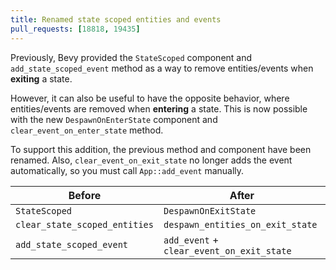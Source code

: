```yaml
---
title: Renamed state scoped entities and events
pull_requests: [18818, 19435]
---
```


Previously, Bevy provided the `StateScoped` component and `add_state_scoped_event` method
as a way to remove entities/events when **exiting** a state.

However, it can also be useful to have the opposite behavior,
where entities/events are removed when **entering** a state.
This is now possible with the new `DespawnOnEnterState` component and `clear_event_on_enter_state` method.

To support this addition, the previous method and component have been renamed.
Also, `clear_event_on_exit_state` no longer adds the event automatically, so you must call `App::add_event` manually.

| Before                        | After                                     |
|-------------------------------|-------------------------------------------|
| `StateScoped`                 | `DespawnOnExitState`                      |
| `clear_state_scoped_entities` | `despawn_entities_on_exit_state`          |
| `add_state_scoped_event`      | `add_event` + `clear_event_on_exit_state` |
